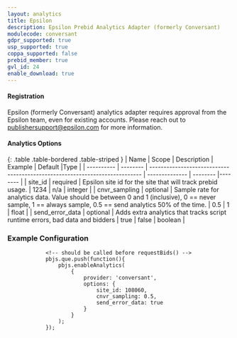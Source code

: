```yaml
---
layout: analytics
title: Epsilon
description: Epsilon Prebid Analytics Adapter (formerly Conversant)
modulecode: conversant
gdpr_supported: true
usp_supported: true
coppa_supported: false
prebid_member: true
gvl_id: 24
enable_download: true
---
```


#### Registration

Epsilon (formerly Conversant) analytics adapter requires approval from the
Epsilon team, even for existing accounts. Please reach out to
publishersupport@epsilon.com for more information.

#### Analytics Options

{: .table .table-bordered .table-striped }
| Name       | Scope    | Description                                                                 | Example        | Default  |Type     |
| ---------- | -------- | --------------------------------------------------------------------------- | -------------- | -------- |-------- |
| site_id | required  | Epsilon site id for the site that will track prebid usage. | 1234  | n/a | integer |
| cnvr_sampling | optional | Sample rate for analytics data. Value should be between 0 and 1 (inclusive), 0 == never sample,  1 == always sample, 0.5 == send analytics 50% of the time. | 0.5  | 1 | float |
| send_error_data | optional | Adds extra analytics that tracks script runtime errors, bad data and bidders | true  | false | boolean |

### Example Configuration

```
            <!-- should be called before requestBids() -->
            pbjs.que.push(function(){
                pbjs.enableAnalytics(
                    {
                        provider: 'conversant',
                        options: {
                            site_id: 108060,
                            cnvr_sampling: 0.5,
                            send_error_data: true
                        }
                    }
                );
            });
```
